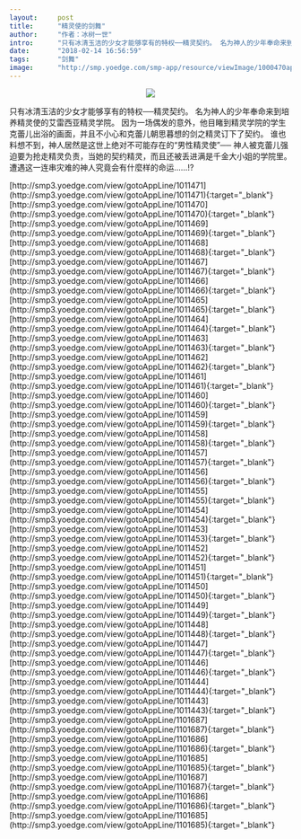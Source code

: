 ```yaml
---
layout:     post
title:      "精灵使的剑舞"
author:     "作者：冰树一世"
intro:      "只有冰清玉洁的少女才能够享有的特权──精灵契约。 名为神人的少年奉命来到培养精灵使的艾雷西亚精灵学院。 因为一场偶发的意外，他目睹到精灵学院的学生克蕾儿出浴的画面，并且不小心和克蕾儿朝思暮想的剑之精灵订下了契约。 谁也料想不到，神人居然是这世上绝对不可能存在的“男性精灵使”── 神人被克蕾儿强迫要为抢走精灵负责，当她的契约精灵，而且还被丢进满是千金大小姐的学院里。 遭遇这一连串灾难的神人究竟会有什麼样的命运……!?"
date:       "2018-02-14 16:56:59"
tags:       "剑舞"
image:      "http://smp.yoedge.com/smp-app/resource/viewImage/1000470appline.png"
---
```

<div style="text-align: center">
<p><img src="http://smp.yoedge.com/smp-app/resource/viewImage/1000470appline.png"/></p>
</div>
<p class="post-meta">
<span>只有冰清玉洁的少女才能够享有的特权──精灵契约。 名为神人的少年奉命来到培养精灵使的艾雷西亚精灵学院。 因为一场偶发的意外，他目睹到精灵学院的学生克蕾儿出浴的画面，并且不小心和克蕾儿朝思暮想的剑之精灵订下了契约。 谁也料想不到，神人居然是这世上绝对不可能存在的“男性精灵使”── 神人被克蕾儿强迫要为抢走精灵负责，当她的契约精灵，而且还被丢进满是千金大小姐的学院里。 遭遇这一连串灾难的神人究竟会有什麼样的命运……!?</span>
</p>
[http://smp3.yoedge.com/view/gotoAppLine/1011471](http://smp3.yoedge.com/view/gotoAppLine/1011471){:target="_blank"}
[http://smp3.yoedge.com/view/gotoAppLine/1011470](http://smp3.yoedge.com/view/gotoAppLine/1011470){:target="_blank"}
[http://smp3.yoedge.com/view/gotoAppLine/1011469](http://smp3.yoedge.com/view/gotoAppLine/1011469){:target="_blank"}
[http://smp3.yoedge.com/view/gotoAppLine/1011468](http://smp3.yoedge.com/view/gotoAppLine/1011468){:target="_blank"}
[http://smp3.yoedge.com/view/gotoAppLine/1011467](http://smp3.yoedge.com/view/gotoAppLine/1011467){:target="_blank"}
[http://smp3.yoedge.com/view/gotoAppLine/1011466](http://smp3.yoedge.com/view/gotoAppLine/1011466){:target="_blank"}
[http://smp3.yoedge.com/view/gotoAppLine/1011465](http://smp3.yoedge.com/view/gotoAppLine/1011465){:target="_blank"}
[http://smp3.yoedge.com/view/gotoAppLine/1011464](http://smp3.yoedge.com/view/gotoAppLine/1011464){:target="_blank"}
[http://smp3.yoedge.com/view/gotoAppLine/1011463](http://smp3.yoedge.com/view/gotoAppLine/1011463){:target="_blank"}
[http://smp3.yoedge.com/view/gotoAppLine/1011462](http://smp3.yoedge.com/view/gotoAppLine/1011462){:target="_blank"}
[http://smp3.yoedge.com/view/gotoAppLine/1011461](http://smp3.yoedge.com/view/gotoAppLine/1011461){:target="_blank"}
[http://smp3.yoedge.com/view/gotoAppLine/1011460](http://smp3.yoedge.com/view/gotoAppLine/1011460){:target="_blank"}
[http://smp3.yoedge.com/view/gotoAppLine/1011459](http://smp3.yoedge.com/view/gotoAppLine/1011459){:target="_blank"}
[http://smp3.yoedge.com/view/gotoAppLine/1011458](http://smp3.yoedge.com/view/gotoAppLine/1011458){:target="_blank"}
[http://smp3.yoedge.com/view/gotoAppLine/1011457](http://smp3.yoedge.com/view/gotoAppLine/1011457){:target="_blank"}
[http://smp3.yoedge.com/view/gotoAppLine/1011456](http://smp3.yoedge.com/view/gotoAppLine/1011456){:target="_blank"}
[http://smp3.yoedge.com/view/gotoAppLine/1011455](http://smp3.yoedge.com/view/gotoAppLine/1011455){:target="_blank"}
[http://smp3.yoedge.com/view/gotoAppLine/1011454](http://smp3.yoedge.com/view/gotoAppLine/1011454){:target="_blank"}
[http://smp3.yoedge.com/view/gotoAppLine/1011453](http://smp3.yoedge.com/view/gotoAppLine/1011453){:target="_blank"}
[http://smp3.yoedge.com/view/gotoAppLine/1011452](http://smp3.yoedge.com/view/gotoAppLine/1011452){:target="_blank"}
[http://smp3.yoedge.com/view/gotoAppLine/1011451](http://smp3.yoedge.com/view/gotoAppLine/1011451){:target="_blank"}
[http://smp3.yoedge.com/view/gotoAppLine/1011450](http://smp3.yoedge.com/view/gotoAppLine/1011450){:target="_blank"}
[http://smp3.yoedge.com/view/gotoAppLine/1011449](http://smp3.yoedge.com/view/gotoAppLine/1011449){:target="_blank"}
[http://smp3.yoedge.com/view/gotoAppLine/1011448](http://smp3.yoedge.com/view/gotoAppLine/1011448){:target="_blank"}
[http://smp3.yoedge.com/view/gotoAppLine/1011447](http://smp3.yoedge.com/view/gotoAppLine/1011447){:target="_blank"}
[http://smp3.yoedge.com/view/gotoAppLine/1011446](http://smp3.yoedge.com/view/gotoAppLine/1011446){:target="_blank"}
[http://smp3.yoedge.com/view/gotoAppLine/1011444](http://smp3.yoedge.com/view/gotoAppLine/1011444){:target="_blank"}
[http://smp3.yoedge.com/view/gotoAppLine/1011443](http://smp3.yoedge.com/view/gotoAppLine/1011443){:target="_blank"}
[http://smp3.yoedge.com/view/gotoAppLine/1101687](http://smp3.yoedge.com/view/gotoAppLine/1101687){:target="_blank"}
[http://smp3.yoedge.com/view/gotoAppLine/1101686](http://smp3.yoedge.com/view/gotoAppLine/1101686){:target="_blank"}
[http://smp3.yoedge.com/view/gotoAppLine/1101685](http://smp3.yoedge.com/view/gotoAppLine/1101685){:target="_blank"}
[http://smp3.yoedge.com/view/gotoAppLine/1101687](http://smp3.yoedge.com/view/gotoAppLine/1101687){:target="_blank"}
[http://smp3.yoedge.com/view/gotoAppLine/1101686](http://smp3.yoedge.com/view/gotoAppLine/1101686){:target="_blank"}
[http://smp3.yoedge.com/view/gotoAppLine/1101685](http://smp3.yoedge.com/view/gotoAppLine/1101685){:target="_blank"}



